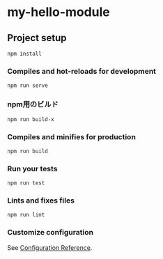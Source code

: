 # my-hello-module

## Project setup
```
npm install
```

### Compiles and hot-reloads for development
```
npm run serve
```

### npm用のビルド
```
npm run build-x
```

### Compiles and minifies for production
```
npm run build
```

### Run your tests
```
npm run test
```

### Lints and fixes files
```
npm run lint
```

### Customize configuration
See [Configuration Reference](https://cli.vuejs.org/config/).
